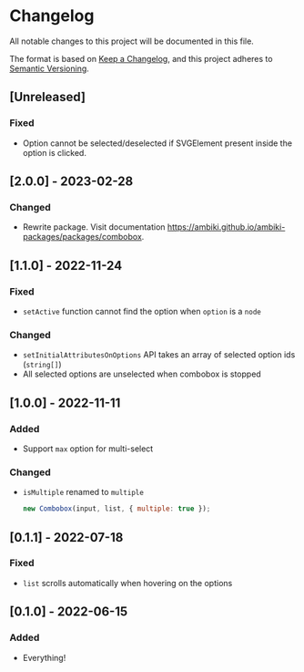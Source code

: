 # Changelog

All notable changes to this project will be documented in this file.

The format is based on [Keep a Changelog](https://keepachangelog.com/en/1.0.0/),
and this project adheres to [Semantic Versioning](https://semver.org/spec/v2.0.0.html).

## [Unreleased]

### Fixed

- Option cannot be selected/deselected if SVGElement present inside the option is clicked.

## [2.0.0] - 2023-02-28

### Changed

- Rewrite package. Visit documentation https://ambiki.github.io/ambiki-packages/packages/combobox.

## [1.1.0] - 2022-11-24

### Fixed

- `setActive` function cannot find the option when `option` is a `node`

### Changed

- `setInitialAttributesOnOptions` API takes an array of selected option ids (`string[]`)
- All selected options are unselected when combobox is stopped

## [1.0.0] - 2022-11-11

### Added

- Support `max` option for multi-select

### Changed

- `isMultiple` renamed to `multiple`
  ```js
  new Combobox(input, list, { multiple: true });
  ```

## [0.1.1] - 2022-07-18

### Fixed

- `list` scrolls automatically when hovering on the options

## [0.1.0] - 2022-06-15

### Added

- Everything!
